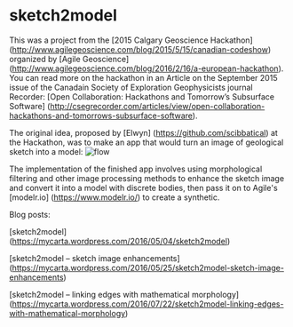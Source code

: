 # sketch2model

This was a project from the [2015 Calgary Geoscience Hackathon] (http://www.agilegeoscience.com/blog/2015/5/15/canadian-codeshow) organized by [Agile Geoscience] (http://www.agilegeoscience.com/blog/2016/2/16/a-european-hackathon). You can read more on the hackathon in an Article on the September 2015 issue of the Canadain Society of Exploration Geophysicists journal Recorder: [Open Collaboration: Hackathons and Tomorrow’s Subsurface Software] (http://csegrecorder.com/articles/view/open-collaboration-hackathons-and-tomorrows-subsurface-software).

The original idea, proposed by [Elwyn] (https://github.com/scibbatical) at the Hackathon, was to make an app that would turn an image of geological sketch into a model:
![flow](https://raw.githubusercontent.com/mycarta/sketch2model/master/workflow.PNG)
 
The implementation of the finished app involves using morphological filtering and other image processing methods to enhance the sketch image and convert it into a model with discrete bodies, then pass it on to Agile's [modelr.io] (https://www.modelr.io/) to create a synthetic.

Blog posts:

[sketch2model] (https://mycarta.wordpress.com/2016/05/04/sketch2model)

[sketch2model – sketch image enhancements] (https://mycarta.wordpress.com/2016/05/25/sketch2model-sketch-image-enhancements)

[sketch2model – linking edges with mathematical morphology] (https://mycarta.wordpress.com/2016/07/22/sketch2model-linking-edges-with-mathematical-morphology)
